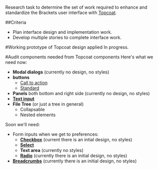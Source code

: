 Research task to determine the set of work required to enhance and standardize the Brackets user interface with [Topcoat](https://github.com/topcoat/topcoat).

##Criteria
- Plan interface design and implementation work.
- Develop multiple stories to complete interface work.


#Working prototype of Topcoat design applied
In progress.

#Audit components needed from Topcoat components
Here's what we need now:

* **Modal dialogs** (currently no design, no styles)
* **buttons**
	* [Call to action](http://topcoat.io/topcoat/src/desktop.html#call-to-action-button)
	* [Standard](http://topcoat.io/topcoat/src/desktop.html#button)
* **Panels** both bottom and right side (currently no design, no styles)
* **[Text input](http://topcoat.io/topcoat/src/desktop.html#text-field)**
* **File Tree** (or just a tree in general)
	- Collapsable 
	- Nested elements

Soon we'll need:

* Form inputs when we get to preferences:
	- **[Checkbox](http://topcoat.io/topcoat/src/desktop.html#checkbox)** (current there is an intial design, no styles)
	- **[Select](http://topcoat.io/topcoat/src/desktop.html#select)**
	- **Text area** (currently no styles)
	- **[Radio](http://topcoat.io/topcoat/src/desktop.html#radio-button)** (currently there is an initial design, no styles)
* **[Breadcrumbs](http://topcoat.io/topcoat/src/desktop.html#breadcrumbs)** (currently there is an initial design, no styles)